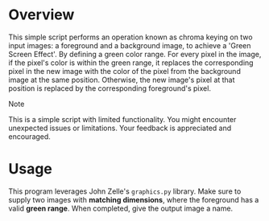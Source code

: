 # Overview
This simple script performs an operation known as chroma keying on two input images: a foreground and a background image, to achieve a 'Green Screen Effect'. By defining a green color range. For every pixel in the image, if the pixel's color is within the green range, it replaces the corresponding pixel in the new image with the color of the pixel from the background image at the same position. Otherwise, the new image's pixel at that position is replaced by the corresponding foreground's pixel.

> [!NOTE]  
> This is a simple script with limited functionality. You might encounter unexpected issues or limitations. Your feedback is appreciated and encouraged.

# Usage
This program leverages John Zelle's `graphics.py` library. Make sure to supply two images with **matching dimensions**, where the foreground has a valid **green range**. When completed, give the output image a name. 
